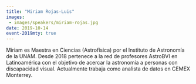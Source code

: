 ```yaml
---
title: "Miriam Rojas-Luis"
images:
 - images/speakers/miriam-rojas.jpg
date: 2019-10-14
event-2019mty: true
---
```


Miriam es Maestra en Ciencias (Astrofísica) por el Instituto de Astronomía de la UNAM. Desde 2018 pertenece a la red de profesores AstroBVI en Latinoamérica con el objetivo de acercar la astronomía a personas con discapacidad visual. Actualmente trabaja como analista de datos en CEMEX Monterrey.